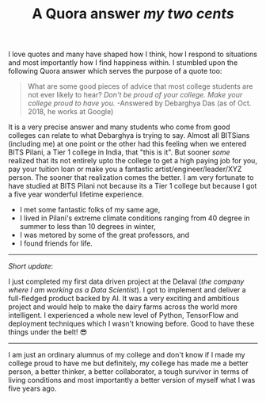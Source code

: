 ﻿---
layout: post
title: A Quora answer *my two cents*
bigimg: /img/bits_aerial.jpeg
share-img: "/img/bits_aerial.jpeg"
---

I love quotes and many have shaped how I think, how I respond to situations and most importantly how I find happiness within. I stumbled upon the following Quora answer which serves the purpose of a quote too:

> What are some good pieces of advice that most college students are not ever likely to hear? 
> *Don't be proud of your college. Make your college proud to have you.*
> -Answered by Debarghya Das (as of Oct. 2018, he works at Google)
> 

It is a very precise answer and many students who come from good colleges can relate to what Debarghya is trying to say. Almost all BITSians (including me) at one point or the other had this feeling when we entered BITS Pilani, a Tier 1 college in India, that "this is it". But sooner *some* realized that its not entirely upto the college to get a high paying job for you, pay your tuition loan or make you a fantastic artist/engineer/leader/XYZ person. The sooner that realization comes the better. I am very fortunate to have studied at BITS Pilani not because its a Tier 1 college but because I got a five year wonderful lifetime experience.
* I met some fantastic folks of my same age, 
* I lived in Pilani's extreme climate conditions ranging from 40 degree in summer to less than 10 degrees in winter, 
* I was metored by some of the great professors, and 
* I found friends for life.

---

*Short update*: 

I just completed my first data driven project at the Delaval (*the company where I am working as a Data Scientist*). I got to implement and deliver a full-fledged product backed by AI. It was a very exciting and ambitious project and would help to make the dairy farms across the world more intelligent. I experienced a whole new level of Python, TensorFlow and deployment techniques which I wasn't knowing before. Good to have these things under the belt! :sunglasses:

---

I am just an ordinary alumnus of my college and don't know if I made my college proud to have me but definitely, my college has made me a better person, a better thinker, a better collaborator, a tough survivor in terms of living conditions and most importantly a better version of myself what I was five years ago. 
